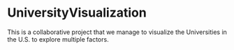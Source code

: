 # UniversityVisualization
This is a collaborative project that we manage to visualize the Universities in the U.S. to explore multiple factors.
